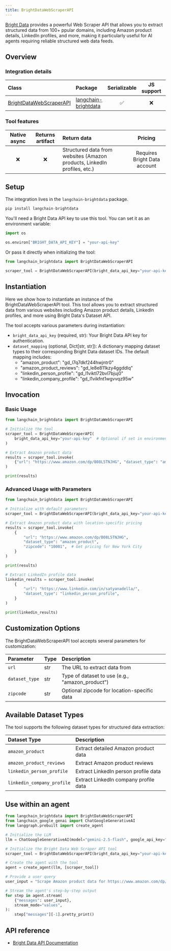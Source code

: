 ```yaml
---
title: BrightDataWebScraperAPI
---
```


[Bright Data](https://brightdata.com/) provides a powerful Web Scraper API that allows you to extract structured data from 100+ ppular domains, including Amazon product details, LinkedIn profiles, and more, making it particularly useful for AI agents requiring reliable structured web data feeds.

## Overview

### Integration details

|Class|Package|Serializable|JS support|Package latest|
|:--|:--|:-:|:-:|:-:|
|[BrightDataWebScraperAPI](https://pypi.org/project/langchain-brightdata/)|[langchain-brightdata](https://pypi.org/project/langchain-brightdata/)|✅|❌|![PyPI - Version](https://img.shields.io/pypi/v/langchain-brightdata?style=flat-square&label=%20)|

### Tool features

|Native async|Returns artifact|Return data|Pricing|
|:-:|:-:|:--|:-:|
|❌|❌|Structured data from websites (Amazon products, LinkedIn profiles, etc.)|Requires Bright Data account|


## Setup

The integration lives in the `langchain-brightdata` package.



```python
pip install langchain-brightdata
```

You'll need a Bright Data API key to use this tool. You can set it as an environment variable:


```python
import os

os.environ["BRIGHT_DATA_API_KEY"] = "your-api-key"
```

Or pass it directly when initializing the tool:


```python
from langchain_brightdata import BrightDataWebScraperAPI

scraper_tool = BrightDataWebScraperAPI(bright_data_api_key="your-api-key")
```

## Instantiation

Here we show how to instantiate an instance of the BrightDataWebScraperAPI tool. This tool allows you to extract structured data from various websites including Amazon product details, LinkedIn profiles, and more using Bright Data's Dataset API.

The tool accepts various parameters during instantiation:

- `bright_data_api_key` (required, str): Your Bright Data API key for authentication.
- `dataset_mapping` (optional, Dict[str, str]): A dictionary mapping dataset types to their corresponding Bright Data dataset IDs. The default mapping includes:
    - "amazon_product": "gd_l7q7dkf244hwjntr0"
    - "amazon_product_reviews": "gd_le8e811kzy4ggddlq"
    - "linkedin_person_profile": "gd_l1viktl72bvl7bjuj0"
    - "linkedin_company_profile": "gd_l1vikfnt1wgvvqz95w"

## Invocation

### Basic Usage


```python
from langchain_brightdata import BrightDataWebScraperAPI

# Initialize the tool
scraper_tool = BrightDataWebScraperAPI(
    bright_data_api_key="your-api-key"  # Optional if set in environment variables
)

# Extract Amazon product data
results = scraper_tool.invoke(
    {"url": "https://www.amazon.com/dp/B08L5TNJHG", "dataset_type": "amazon_product"}
)

print(results)
```

### Advanced Usage with Parameters


```python
from langchain_brightdata import BrightDataWebScraperAPI

# Initialize with default parameters
scraper_tool = BrightDataWebScraperAPI(bright_data_api_key="your-api-key")

# Extract Amazon product data with location-specific pricing
results = scraper_tool.invoke(
    {
        "url": "https://www.amazon.com/dp/B08L5TNJHG",
        "dataset_type": "amazon_product",
        "zipcode": "10001",  # Get pricing for New York City
    }
)

print(results)

# Extract LinkedIn profile data
linkedin_results = scraper_tool.invoke(
    {
        "url": "https://www.linkedin.com/in/satyanadella/",
        "dataset_type": "linkedin_person_profile",
    }
)

print(linkedin_results)
```

## Customization Options

The BrightDataWebScraperAPI tool accepts several parameters for customization:

|Parameter|Type|Description|
|:--|:--|:--|
|`url`|str|The URL to extract data from|
|`dataset_type`|str|Type of dataset to use (e.g., "amazon_product")|
|`zipcode`|str|Optional zipcode for location-specific data|


## Available Dataset Types

The tool supports the following dataset types for structured data extraction:

|Dataset Type|Description|
|:--|:--|
|`amazon_product`|Extract detailed Amazon product data|
|`amazon_product_reviews`|Extract Amazon product reviews|
|`linkedin_person_profile`|Extract LinkedIn person profile data|
|`linkedin_company_profile`|Extract LinkedIn company profile data|


## Use within an agent


```python
from langchain_brightdata import BrightDataWebScraperAPI
from langchain_google_genai import ChatGoogleGenerativeAI
from langgraph.prebuilt import create_agent

# Initialize the LLM
llm = ChatGoogleGenerativeAI(model="gemini-2.5-flash", google_api_key="your-api-key")

# Initialize the Bright Data Web Scraper API tool
scraper_tool = BrightDataWebScraperAPI(bright_data_api_key="your-api-key")

# Create the agent with the tool
agent = create_agent(llm, [scraper_tool])

# Provide a user query
user_input = "Scrape Amazon product data for https://www.amazon.com/dp/B0D2Q9397Y?th=1 in New York (zipcode 10001)."

# Stream the agent's step-by-step output
for step in agent.stream(
    {"messages": user_input},
    stream_mode="values",
):
    step["messages"][-1].pretty_print()
```

## API reference

- [Bright Data API Documentation](https://docs.brightdata.com/scraping-automation/web-scraper-api/overview)
